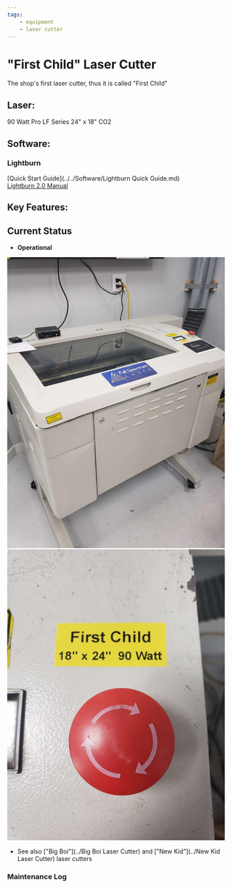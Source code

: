 ```yaml
---
tags:
    - equipment
    - laser cutter
---
```

# "First Child"  Laser Cutter

The shop's first laser cutter, thus it is called "First Child"
## Laser:
90 Watt Pro LF Series 24" x 18" CO2
## Software:
### Lightburn
[Quick Start Guide](../../Software/Lightburn Quick Guide.md)  
[Lightburn 2.0 Manual](https://lightburnsoftware.github.io/DocsResources/PDF/LB/LightBurn2.0.pdf)
  
## Key Features:

## Current Status

- **Operational**

![ ](../images/lasercutters/first.child.far.jpg)
![ ](../images/lasercutters/first.child.close.jpg)

   * See also ["Big Boi"](../Big Boi Laser Cutter) and ["New Kid"](../New Kid Laser Cutter) laser cutters

### Maintenance Log
